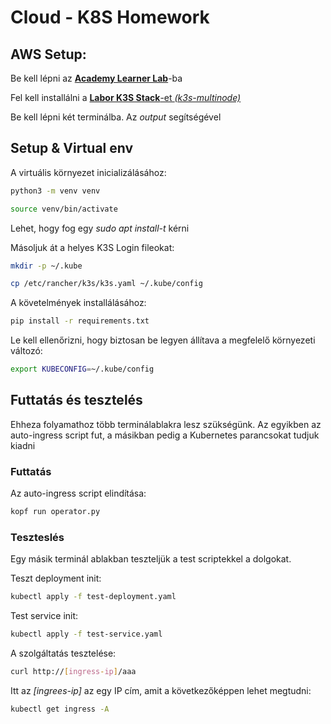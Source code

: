 # Cloud - K8S Homework

## AWS Setup:

Be kell lépni az [**Academy Learner Lab**](https://awsacademy.instructure.com/courses/111116/modules/items/10438056)-ba

Fel kell installálni a [**Labor K3S Stack**-et *(k3s-multinode)*](https://us-east-1.console.aws.amazon.com/cloudformation/home?region=us-east-1#/stacks/create/review?templateURL=https://vitmac12-resources.s3.amazonaws.com/k3s-multinode.template&stackName=k3s-multinode) 

Be kell lépni két terminálba. Az *output* segítségével

## Setup & Virtual env

A virtuális környezet inicializálásához:

```bash
python3 -m venv venv
```
```bash
source venv/bin/activate
```

Lehet, hogy fog egy *sudo apt install-t* kérni

Másoljuk át a helyes K3S Login fileokat:
```bash
mkdir -p ~/.kube
```
```bash
cp /etc/rancher/k3s/k3s.yaml ~/.kube/config
```

A követelmények installálásához:

```bash
pip install -r requirements.txt
```

Le kell ellenőrizni, hogy biztosan be legyen állítava a megfelelő környezeti változó:

```bash
export KUBECONFIG=~/.kube/config
```

## Futtatás és tesztelés

Ehheza folyamathoz több terminálablakra lesz szükségünk. Az egyikben az auto-ingress script fut, a másikban pedig a Kubernetes parancsokat tudjuk kiadni

### Futtatás

Az auto-ingress script elindítása:
```bash
kopf run operator.py
```

### Teszteslés

Egy másik terminál ablakban teszteljük a test scriptekkel a dolgokat.

Teszt deployment init:
```bash
kubectl apply -f test-deployment.yaml
```

Test service init:
```bash
kubectl apply -f test-service.yaml
```

A szolgáltatás tesztelése:
```bash
curl http://[ingress-ip]/aaa
```
Itt az *\[ingrees-ip\]* az egy IP cím, amit a következőképpen lehet megtudni:
```bash
kubectl get ingress -A
```








